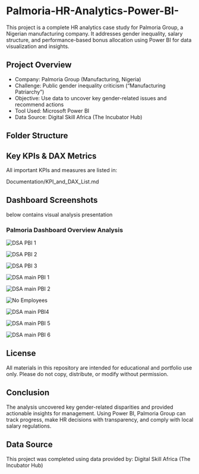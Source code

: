 # Palmoria-HR-Analytics-Power-BI-
This project is a complete HR analytics case study for Palmoria Group, a Nigerian manufacturing company. It addresses gender inequality, salary structure, and performance-based bonus allocation using Power BI for data visualization and insights.

## Project Overview
- Company: Palmoria Group (Manufacturing, Nigeria)
- Challenge: Public gender inequality criticism (“Manufacturing Patriarchy”)
- Objective: Use data to uncover key gender-related issues and recommend actions
- Tool Used: Microsoft Power BI
- Data Source: Digital Skill Africa (The Incubator Hub)


## Folder Structure

## Key KPIs & DAX Metrics
All important KPIs and measures are listed in:

Documentation/KPI_and_DAX_List.md

## Dashboard Screenshots
below contains visual analysis presentation

### Palmoria Dashboard Overview Analysis

![DSA PBI 1](https://github.com/user-attachments/assets/ad8a41fd-c02d-4f27-9832-c75aa442c8ff)


![DSA PBI 2](https://github.com/user-attachments/assets/48060daa-5980-4441-9f20-6d0a049e4ed3)

![DSA PBI 3](https://github.com/user-attachments/assets/48b561b0-f16b-43aa-a954-e08758143e6e)


![DSA main PBI 1](https://github.com/user-attachments/assets/303725f3-e5ea-4dd4-92cb-efb5868cb03f)


![DSA main PBI 2](https://github.com/user-attachments/assets/df118b7a-d68e-4770-83fc-6dbad8244598)


![No Employees](https://github.com/user-attachments/assets/5da56502-d8c0-4bd2-91bc-041c2e18044c)


![DSA main PBI4](https://github.com/user-attachments/assets/e0a0d4ce-d234-4b4b-91cb-2023cddfa423)


![DSA main PBI 5](https://github.com/user-attachments/assets/38899003-7b18-4e83-996b-d0fd1bf1d14d)



![DSA main PBI 6](https://github.com/user-attachments/assets/95f96548-3c0a-4659-9919-62e3be8382a2)



## License
All materials in this repository are intended for educational and portfolio use only.
Please do not copy, distribute, or modify without permission.

## Conclusion
The analysis uncovered key gender-related disparities and provided actionable insights for management. Using Power BI, Palmoria Group can track progress, make HR decisions with transparency, and comply with local salary regulations.

## Data Source
This project was completed using data provided by:
Digital Skill Africa (The Incubator Hub)

